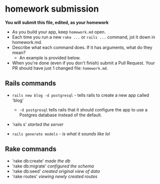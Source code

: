 # homework submission

**You will submit this file, edited, as your homework**

* As you build your app, keep `homework.md` open.  
* Each time you run a new `rake ...` or `rails ...` command, jot it down in homework.md.  
* Describe what each command does.  If it has arguments, what do they mean?
  * An example is provided below.
* When you're done (even if you don't finish) submit a Pull Request.  Your PR should have just 1 changed file: `homework.md`.


## Rails commands

* `rails new blog -d postgresql` - tells rails to create a new app called 'blog'
  * `-d postgresql` tells rails that it should configure the app to use a Postgres database instead of the default.

* 'rails s' _started the server_
* `rails generate models` - _is what it sounds like lol_







## Rake commands

* 'rake db:create' _made the db_
* 'rake db:migrate' _configured the schema_
* 'rake db:seed' _created original view of data_
* 'rake routes' _viewing newly created routes_
